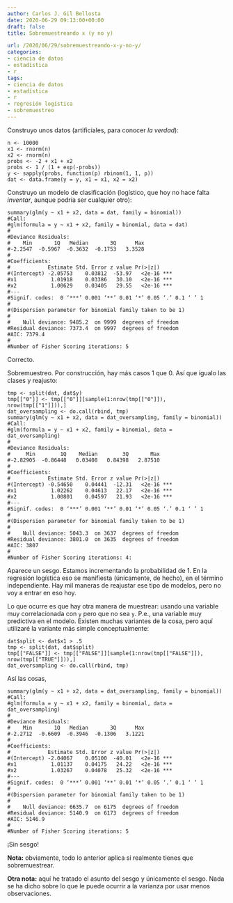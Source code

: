 ```yaml
---
author: Carlos J. Gil Bellosta
date: 2020-06-29 09:13:00+00:00
draft: false
title: Sobremuestreando x (y no y)

url: /2020/06/29/sobremuestreando-x-y-no-y/
categories:
- ciencia de datos
- estadística
- r
tags:
- ciencia de datos
- estadística
- r
- regresión logística
- sobremuestreo
---
```





Construyo unos datos (artificiales, para conocer _la verdad_):







    n <- 10000
    x1 <- rnorm(n)
    x2 <- rnorm(n)
    probs <- -2 + x1 + x2
    probs <- 1 / (1 + exp(-probs))
    y <- sapply(probs, function(p) rbinom(1, 1, p))
    dat <- data.frame(y = y, x1 = x1, x2 = x2)







Construyo un modelo de clasificación (logístico, que hoy no hace falta _inventar_, aunque podría ser cualquier otro):







    summary(glm(y ~ x1 + x2, data = dat, family = binomial))
    #Call:
    #glm(formula = y ~ x1 + x2, family = binomial, data = dat)
    #
    #Deviance Residuals:
    #    Min       1Q   Median       3Q      Max
    #-2.2547  -0.5967  -0.3632  -0.1753   3.3528
    #
    #Coefficients:
    #            Estimate Std. Error z value Pr(>|z|)
    #(Intercept) -2.05753    0.03812  -53.97   <2e-16 ***
    #x1           1.01918    0.03386   30.10   <2e-16 ***
    #x2           1.00629    0.03405   29.55   <2e-16 ***
    #---
    #Signif. codes:  0 ‘***’ 0.001 ‘**’ 0.01 ‘*’ 0.05 ‘.’ 0.1 ‘ ’ 1
    #
    #(Dispersion parameter for binomial family taken to be 1)
    #
    #    Null deviance: 9485.2  on 9999  degrees of freedom
    #Residual deviance: 7373.4  on 9997  degrees of freedom
    #AIC: 7379.4
    #
    #Number of Fisher Scoring iterations: 5







Correcto.







Sobremuestreo. Por construcción, hay más casos 1 que 0. Así que igualo las clases y reajusto:







    tmp <- split(dat, dat$y)
    tmp[["0"]] <- tmp[["0"]][sample(1:nrow(tmp[["0"]]), nrow(tmp[["1"]])),]
    dat_oversampling <- do.call(rbind, tmp)
    summary(glm(y ~ x1 + x2, data = dat_oversampling, family = binomial))
    #Call:
    #glm(formula = y ~ x1 + x2, family = binomial, data = dat_oversampling)
    #
    #Deviance Residuals:
    #     Min        1Q    Median        3Q       Max
    #-2.82905  -0.86448   0.03408   0.84398   2.87510
    #
    #Coefficients:
    #            Estimate Std. Error z value Pr(>|z|)
    #(Intercept) -0.54650    0.04441  -12.31   <2e-16 ***
    #x1           1.02262    0.04613   22.17   <2e-16 ***
    #x2           1.00801    0.04597   21.93   <2e-16 ***
    #---
    #Signif. codes:  0 ‘***’ 0.001 ‘**’ 0.01 ‘*’ 0.05 ‘.’ 0.1 ‘ ’ 1
    #
    #(Dispersion parameter for binomial family taken to be 1)
    #
    #    Null deviance: 5043.3  on 3637  degrees of freedom
    #Residual deviance: 3801.0  on 3635  degrees of freedom
    #AIC: 3807
    #
    #Number of Fisher Scoring iterations: 4:








Aparece un sesgo. Estamos incrementando la probabilidad de 1. En la regresión logística eso se manifiesta (únicamente, de hecho), en el término independiente. Hay mil maneras de reajustar ese tipo de modelos, pero no voy a entrar en eso hoy.







Lo que ocurre es que hay otra manera de muestrear: usando una variable muy correlacionada con `y` pero que no sea `y`. P.e., una variable muy predictiva en el modelo. Existen muchas variantes de la cosa, pero aquí utilizaré la variante más simple conceptualmente:







    dat$split <- dat$x1 > .5
    tmp <- split(dat, dat$split)
    tmp[["FALSE"]] <- tmp[["FALSE"]][sample(1:nrow(tmp[["FALSE"]]), nrow(tmp[["TRUE"]])),]
    dat_oversampling <- do.call(rbind, tmp)







Así las cosas,







    summary(glm(y ~ x1 + x2, data = dat_oversampling, family = binomial))
    #Call:
    #glm(formula = y ~ x1 + x2, family = binomial, data = dat_oversampling)
    #
    #Deviance Residuals:
    #    Min       1Q   Median       3Q      Max
    #-2.2712  -0.6609  -0.3946  -0.1306   3.1221
    #
    #Coefficients:
    #            Estimate Std. Error z value Pr(>|z|)
    #(Intercept) -2.04067    0.05100  -40.01   <2e-16 ***
    #x1           1.01137    0.04175   24.22   <2e-16 ***
    #x2           1.03267    0.04078   25.32   <2e-16 ***
    #---
    #Signif. codes:  0 ‘***’ 0.001 ‘**’ 0.01 ‘*’ 0.05 ‘.’ 0.1 ‘ ’ 1
    #
    #(Dispersion parameter for binomial family taken to be 1)
    #
    #    Null deviance: 6635.7  on 6175  degrees of freedom
    #Residual deviance: 5140.9  on 6173  degrees of freedom
    #AIC: 5146.9
    #
    #Number of Fisher Scoring iterations: 5








¡Sin sesgo!







**Nota:** obviamente, todo lo anterior aplica si realmente tienes que sobremuestrear.







**Otra nota:** aquí he tratado el asunto del sesgo y únicamente el sesgo. Nada se ha dicho sobre lo que le puede ocurrir a la varianza por usar menos observaciones.



